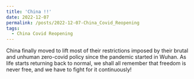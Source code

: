 ```yaml
---
title: 'China !!'
date: 2022-12-07
permalink: /posts/2022-12-07-China_Covid_Reopening
tags:
  - China Covid Reopening
---
```


China finally moved to lift most of their restrictions imposed by their brutal and unhuman zero-covid policy since the pandemic started in Wuhan. As life starts returning back to normal, we shall all remember that freedom is never free, and we have to fight for it continuously!
